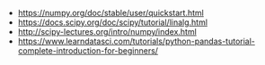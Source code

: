 - https://numpy.org/doc/stable/user/quickstart.html
- https://docs.scipy.org/doc/scipy/tutorial/linalg.html
- http://scipy-lectures.org/intro/numpy/index.html
- https://www.learndatasci.com/tutorials/python-pandas-tutorial-complete-introduction-for-beginners/

